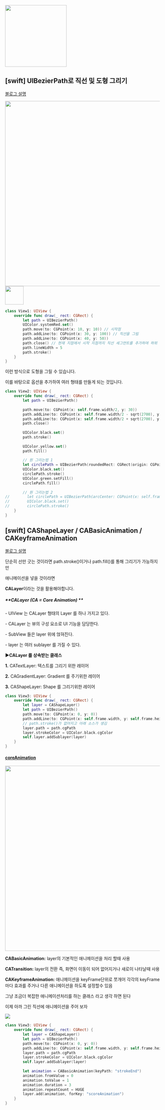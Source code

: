 <img src="https://user-images.githubusercontent.com/50395024/90870215-3a5d8200-e3d4-11ea-8ae1-6e34f091e9f1.gif" width=200>



## [swift] UIBezierPath로 직선 및 도형 그리기

[블로그 설명](https://youjean.tistory.com/23)



<img src="https://blog.kakaocdn.net/dn/c1KmXO/btqG3kcOvye/Gt7ZPJgX6J2iUWBoXudDU1/img.png" width=600>



<img src="https://blog.kakaocdn.net/dn/l7sLB/btqG6fojmER/uUOlngF3JxrSzQ4SZOU2B0/img.png" width=60>



```swift
class View1: UIView {
    override func draw(_ rect: CGRect) {
        let path = UIBezierPath()
        UIColor.systemRed.set()
        path.move(to: CGPoint(x: 10, y: 10)) // 시작점
        path.addLine(to: CGPoint(x: 30, y: 100)) // 직선을 그림
        path.addLine(to: CGPoint(x: 40, y: 50))
        path.close() // 현재 지점에서 시작 지점까지 직선 세그먼트를 추가하여 하위 경로를 닫음
        path.lineWidth = 5
        path.stroke()
    }
}
```



이런 방식으로 도형을 그릴 수 있습니다.

이를 바탕으로 옵션을 추가하여 여러 형태를 만들게 되는 것입니다.



```swift
class View2: UIView {
    override func draw(_ rect: CGRect) {
        let path = UIBezierPath()
        
        path.move(to: CGPoint(x: self.frame.width/2, y: 30))
        path.addLine(to: CGPoint(x: self.frame.width/2 - sqrt(2700), y: 120))
        path.addLine(to: CGPoint(x: self.frame.width/2 + sqrt(2700), y: 120))
        path.close()
        
        UIColor.black.set()
        path.stroke()
        
        UIColor.yellow.set()
        path.fill()
        
        // 원 그리는법 1
        let circlePath = UIBezierPath(roundedRect: CGRect(origin: CGPoint(x: self.frame.width/2-30, y: 60), size: CGSize(width: 60, height: 60)), cornerRadius: 30)
        UIColor.black.set()
        circlePath.stroke()
        UIColor.green.setFill()
        circlePath.fill()
        
        // 원 그리는법 2
//        let circlePath = UIBezierPath(arcCenter: CGPoint(x: self.frame.width/2, y: 90), radius: 30, startAngle: 0, endAngle: (135 * .pi) / 180, clockwise: true)
//        UIColor.black.set()
//        circlePath.stroke()
    }
}
```





## [swift] CAShapeLayer / CABasicAnimation / CAKeyframeAnimation

[블로그 설명](https://youjean.tistory.com/24)



단순히 선만 긋는 것이라면 path.stroke()이거나 path.fill()를 통해 그리기가 가능하지만

애니메이션을 넣을 것이라면

**CALayer**이라는 것을 활용해야합니다.



##### **CALayer (CA = Core Animation) **

\- UIView 는 CALayer 형태의 Layer 를 하나 가지고 있다.

\- CALayer 는 뷰의 구성 요소로 UI 기능을 담당한다.

\- SubView 들은 layer 위에 얹혀진다.

\- layer 는 여러 sublayer 를 가질 수 있다.



**▶CALayer 를 상속받는 클래스**

**1.** CATextLayer: 텍스트를 그리기 위한 레이어

**2.** CAGradientLayer: Gradient 를 주기위한 레이어

**3.** CAShapeLayer: Shape 를 그리기위한 레이어



```swift
class View3: UIView {
    override func draw(_ rect: CGRect) {
        let layer = CAShapeLayer()
        let path = UIBezierPath()
        path.move(to: CGPoint(x: 0, y: 0))
        path.addLine(to: CGPoint(x: self.frame.width, y: self.frame.height))
        // path.stroke()가 없어지고 아래 소스가 생김
        layer.path = path.cgPath
        layer.strokeColor = UIColor.black.cgColor
        self.layer.addSublayer(layer)
    }
}
```



#### [coreAnimation](https://developer.apple.com/documentation/quartzcore)



<img src="https://img1.daumcdn.net/thumb/R1280x0/?scode=mtistory2&fname=https%3A%2F%2Fblog.kakaocdn.net%2Fdn%2FbVx58G%2FbtqG2GNUpuw%2FenwJyZKFp2Bi9kabs3gvdk%2Fimg.png" width=600>



**CABasicAnimation:** layer의 기본적인 애니메이션을 처리 할때 사용

**CATransition:** layer의 전환 즉, 화면이 이동이 되어 없어지거나 새로이 나타날때 사용

**CAKeyframeAnimation:** 애니메이션을 keyFrame단위로 쪼개어 각각의 keyFrame마다 효과를 주거나 다른 애니메이션을 하도록 설정할수 있음

그냥 조금더 복잡한 애니메이션처리를 하는 클래스 라고 생각 하면 된다



이제 아까 그린 직선에 애니메이션을 주어 보자

<img src="https://img1.daumcdn.net/thumb/R1280x0/?scode=mtistory2&fname=https%3A%2F%2Fblog.kakaocdn.net%2Fdn%2FbwqtwL%2FbtqGYKp1epu%2FT1Dezkch8xqUxhYQMBqz90%2Fimg.gif">

```swift
class View3: UIView {
    override func draw(_ rect: CGRect) {
        let layer = CAShapeLayer()
        let path = UIBezierPath()
        path.move(to: CGPoint(x: 0, y: 0))
        path.addLine(to: CGPoint(x: self.frame.width, y: self.frame.height))
        layer.path = path.cgPath
        layer.strokeColor = UIColor.black.cgColor
        self.layer.addSublayer(layer)
        
        let animation = CABasicAnimation(keyPath: "strokeEnd")
        animation.fromValue = 0
        animation.toValue = 1
        animation.duration = 3
        animation.repeatCount = HUGE
        layer.add(animation, forKey: "scoreAnimation")
    }
}
```

